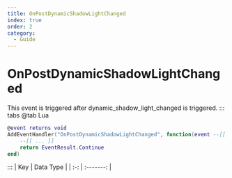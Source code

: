 ```yaml
---
title: OnPostDynamicShadowLightChanged
index: true
order: 2
category:
  - Guide
---
```


# OnPostDynamicShadowLightChanged
This event is triggered after dynamic_shadow_light_changed is triggered.
::: tabs
@tab Lua
```lua
@event returns void
AddEventHandler("OnPostDynamicShadowLightChanged", function(event --[[ Event ]])
    --[[ ... ]]
    return EventResult.Continue
end)
```

:::
| Key | Data Type |
| :-: | :-------: |